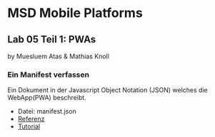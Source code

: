 # MSD Mobile Platforms #
## Lab 05 Teil 1: PWAs ##
by Muesluem Atas & Mathias Knoll

### Ein Manifest verfassen ###

Ein Dokument in der Javascript Object Notation (JSON) welches die WebApp(PWA) beschreibt.

* Datei: manifest.json
* [Referenz](https://w3c.github.io/manifest/) 
* [Tutorial](https://developer.mozilla.org/en-US/docs/Web/Manifest)

